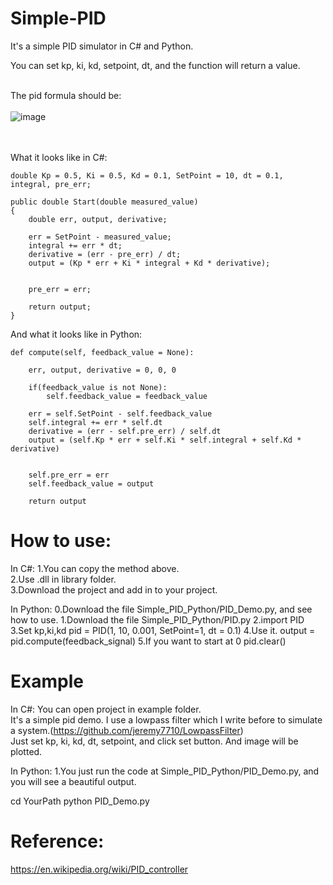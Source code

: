 # Simple-PID
It's a simple PID simulator in C# and Python.</br>

You can set kp, ki, kd, setpoint, dt, and the function will return a value.</br></br>


The pid formula should be: </br></br>
![image](https://wikimedia.org/api/rest_v1/media/math/render/svg/242b6798586d4fc1aedf7e4f92bf77416e4fc76c)

</br></br>
What it looks like in C#:

    double Kp = 0.5, Ki = 0.5, Kd = 0.1, SetPoint = 10, dt = 0.1, integral, pre_err;

    public double Start(double measured_value)
    {
        double err, output, derivative;

        err = SetPoint - measured_value;
        integral += err * dt;
        derivative = (err - pre_err) / dt;
        output = (Kp * err + Ki * integral + Kd * derivative);


        pre_err = err;

        return output;
    }

And what it looks like in Python:

    def compute(self, feedback_value = None):

        err, output, derivative = 0, 0, 0
        
        if(feedback_value is not None):
            self.feedback_value = feedback_value
            
        err = self.SetPoint - self.feedback_value
        self.integral += err * self.dt
        derivative = (err - self.pre_err) / self.dt
        output = (self.Kp * err + self.Ki * self.integral + self.Kd * derivative)


        self.pre_err = err
        self.feedback_value = output

        return output
        
# How to use:
In C#:
1.You can copy the method above.</br>
2.Use .dll in library folder.</br>
3.Download the project and add in to your project.</br>

In Python:
0.Download the file Simple_PID_Python/PID_Demo.py, and see how to use.
1.Download the file Simple_PID_Python/PID.py
2.import PID
3.Set kp,ki,kd
    pid = PID(1, 10, 0.001, SetPoint=1, dt = 0.1)
4.Use it.
    output = pid.compute(feedback_signal)
5.If you want to start at 0
    pid.clear()

# Example
In C#:
You can open project in example folder.</br>
It's a simple pid demo. 
I use a lowpass filter which I write before to simulate a system.(https://github.com/jeremy7710/LowpassFilter)</br>
Just set kp, ki, kd, dt, setpoint, and click set button.
And image will be plotted.


In Python:
1.You just run the code at Simple_PID_Python/PID_Demo.py, and you will see a beautiful output.

cd YourPath
python PID_Demo.py

# Reference:
https://en.wikipedia.org/wiki/PID_controller
